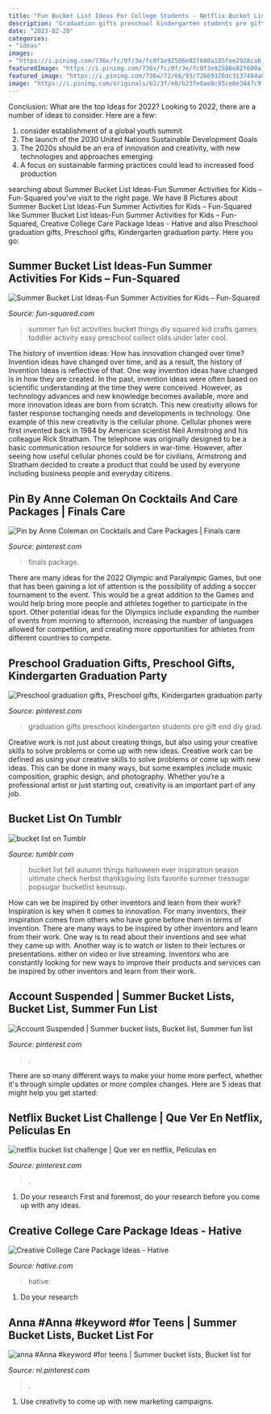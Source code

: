 ```yaml
---
title: "Fun Bucket List Ideas For College Students - Netflix Bucket List Challenge"
description: "Graduation gifts preschool kindergarten students pre gift end diy grad"
date: "2023-02-28"
categories:
- "ideas"
images:
- "https://i.pinimg.com/736x/fc/0f/3e/fc0f3e92586e82f600a185fee2928cab.jpg"
featuredImage: "https://i.pinimg.com/736x/fc/0f/3e/fc0f3e92586e82f600a185fee2928cab.jpg"
featured_image: "https://i.pinimg.com/736x/72/66/93/72669326dc3137484a024cac0bcc78c4.jpg"
image: "https://i.pinimg.com/originals/b2/3f/e0/b23fe0ae8c95ce0e3447c9fb4555a684.jpg"
---
```



Conclusion: What are the top Ideas for 2022?
Looking to 2022, there are a number of ideas to consider. Here are a few: 
1. consider establishment of a global youth summit 
2. The launch of the 2030 United Nations Sustainable Development Goals 
3. The 2020s should be an era of innovation and creativity, with new technologies and approaches emerging 
4. A focus on sustainable farming practices could lead to increased food production 

	

		
searching about Summer Bucket List Ideas-Fun Summer Activities for Kids – Fun-Squared you've visit to the right page. We have 8 Pictures about Summer Bucket List Ideas-Fun Summer Activities for Kids – Fun-Squared like Summer Bucket List Ideas-Fun Summer Activities for Kids – Fun-Squared, Creative College Care Package Ideas - Hative and also Preschool graduation gifts, Preschool gifts, Kindergarten graduation party. Here you go:
		
    
## Summer Bucket List Ideas-Fun Summer Activities For Kids – Fun-Squared

<img loading=lazy src="https://fun-squared.com/wp-content/uploads/2017/05/Summer-Bucket-List-Summer-Fun-Ideas-for-Kids.png" onerror="this.onerror=null;this.src='https://tse1.mm.bing.net/th?id=OIP.cmtKcVc_Y65Z2YP2QJfblwHaTw&amp;pid=15.1';" alt="Summer Bucket List Ideas-Fun Summer Activities for Kids – Fun-Squared">

_Source: fun-squared.com_

>summer fun list activities bucket things diy squared kid crafts games toddler activity easy preschool collect olds under later cool. 

	

The history of invention ideas: How has innovation changed over time?
Invention ideas have changed over time, and as a result, the history of Invention Ideas is reflective of that. One way invention ideas have changed is in how they are created.  In the past, invention ideas were often based on scientific understanding at the time they were conceived. However, as technology advances and new knowledge becomes available, more and more innovation ideas are born from scratch. This new creativity allows for faster response tochanging needs and developments in technology.
One example of this new creativity is the cellular phone. Cellular phones were first invented back in 1984 by American scientist Neil Armstrong and his colleague Rick Stratham. The telephone was originally designed to be a basic communication resource for soldiers in war-time. However, after seeing how useful cellular phones could be for civilians, Armstrong and Stratham decided to create a product that could be used by everyone including business people and everyday citizens.

    
## Pin By Anne Coleman On Cocktails And Care Packages | Finals Care

<img loading=lazy src="https://i.pinimg.com/originals/b2/3f/e0/b23fe0ae8c95ce0e3447c9fb4555a684.jpg" onerror="this.onerror=null;this.src='https://tse2.mm.bing.net/th?id=OIP.PM7m_WA-H4iBC8q90goLmwHaJ4&amp;pid=15.1';" alt="Pin by Anne Coleman on Cocktails and Care Packages | Finals care">

_Source: pinterest.com_

>finals package. 

	

There are many ideas for the 2022 Olympic and Paralympic Games, but one that has been gaining a lot of attention is the possibility of adding a soccer tournament to the event. This would be a great addition to the Games and would help bring more people and athletes together to participate in the sport. Other potential ideas for the Olympics include expanding the number of events from morning to afternoon, increasing the number of languages allowed for competition, and creating more opportunities for athletes from different countries to compete.

    
## Preschool Graduation Gifts, Preschool Gifts, Kindergarten Graduation Party

<img loading=lazy src="http://media-cache-ec0.pinimg.com/1200x/49/ef/cb/49efcbd54d680500780f50aefde92594.jpg" onerror="this.onerror=null;this.src='https://tse1.mm.bing.net/th?id=OIP.lVF-F8kHBdwjLNF7KO8KIQHaNK&amp;pid=15.1';" alt="Preschool graduation gifts, Preschool gifts, Kindergarten graduation party">

_Source: pinterest.com_

>graduation gifts preschool kindergarten students pre gift end diy grad. 

	

Creative work is not just about creating things, but also using your creative skills to solve problems or come up with new ideas.
Creative work can be defined as using your creative skills to solve problems or come up with new ideas. This can be done in many ways, but some examples include music composition, graphic design, and photography. Whether you’re a professional artist or just starting out, creativity is an important part of any job.

    
## Bucket List On Tumblr

<img loading=lazy src="https://68.media.tumblr.com/2ec6f7428a809b99041ca9c1bc4a4877/tumblr_oczoi7cPrq1uvdwk6o1_500.jpg" onerror="this.onerror=null;this.src='https://tse4.mm.bing.net/th?id=OIP.0QUxkOhTyjFrwUCpQfk7pgAAAA&amp;pid=15.1';" alt="bucket list on Tumblr">

_Source: tumblr.com_

>bucket list fall autumn things halloween ever inspiration season ultimate check herbst thanksgiving lists favorite summer tressugar popsugar bucketlist keunsup. 

	

How can we be inspired by other inventors and learn from their work?
Inspiration is key when it comes to innovation. For many inventors, their inspiration comes from others who have gone before them in terms of invention. There are many ways to be inspired by other inventors and learn from their work. One way is to read about their inventions and see what they came up with. Another way is to watch or listen to their lectures or presentations. either on video or live streaming. Inventors who are constantly looking for new ways to improve their products and services can be inspired by other inventors and learn from their work.

    
## Account Suspended | Summer Bucket Lists, Bucket List, Summer Fun List

<img loading=lazy src="https://i.pinimg.com/736x/e8/5c/10/e85c10e121c108268c9bd50685f00ff4.jpg" onerror="this.onerror=null;this.src='https://tse2.mm.bing.net/th?id=OIP.6_RpWqSyvVPRQmliF-GK6AHaO0&amp;pid=15.1';" alt="Account Suspended | Summer bucket lists, Bucket list, Summer fun list">

_Source: pinterest.com_

>. 

	

There are so many different ways to make your home more perfect, whether it's through simple updates or more complex changes. Here are 5 ideas that might help you get started: 

    
## Netflix Bucket List Challenge | Que Ver En Netflix, Peliculas En

<img loading=lazy src="https://i.pinimg.com/736x/72/66/93/72669326dc3137484a024cac0bcc78c4.jpg" onerror="this.onerror=null;this.src='https://tse4.mm.bing.net/th?id=OIP.7Ylkscw4qKKT46xBdFxgZAHaNK&amp;pid=15.1';" alt="netflix bucket list challenge | Que ver en netflix, Peliculas en">

_Source: pinterest.com_

>. 

	

1. Do your research First and foremost, do your research before you come up with any ideas.

    
## Creative College Care Package Ideas - Hative

<img loading=lazy src="http://hative.com/wp-content/uploads/2015/01/college-care-package-ideas/2-creative-college-care-package-ideas.jpg" onerror="this.onerror=null;this.src='https://tse2.mm.bing.net/th?id=OIP.iwiw7hTsYG6HX01sOKooXAHaJ4&amp;pid=15.1';" alt="Creative College Care Package Ideas - Hative">

_Source: hative.com_

>hative. 

	

1. Do your research

    
## Anna #Anna #keyword #for Teens | Summer Bucket Lists, Bucket List For

<img loading=lazy src="https://i.pinimg.com/736x/fc/0f/3e/fc0f3e92586e82f600a185fee2928cab.jpg" onerror="this.onerror=null;this.src='https://tse2.mm.bing.net/th?id=OIP.ed5HwPhH8_hr8tnw9lQTMwHaKT&amp;pid=15.1';" alt="anna #Anna #keyword #for teens | Summer bucket lists, Bucket list for">

_Source: nl.pinterest.com_

>. 

	

1. Use creativity to come up with new marketing campaigns.

